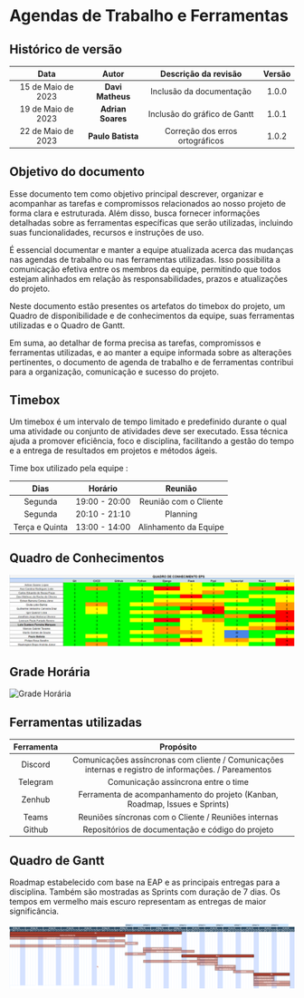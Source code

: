 # Agendas de Trabalho e Ferramentas 

## Histórico de versão

|        Data         |      Autor       |                  Descrição da revisão                  | Versão |
| :----------------:  | :--------------: | :----------------------------------------------------: | :----: |
| 15 de Maio de 2023  | **Davi Matheus** |                Inclusão da documentação                | 1.0.0  |
| 19 de Maio de 2023  | **Adrian Soares**|              Inclusão do gráfico de Gantt              | 1.0.1  |
| 22 de Maio de 2023  | **Paulo Batista**|              Correção dos erros ortográficos              | 1.0.2  |

## Objetivo do documento

Esse documento tem como objetivo principal descrever, organizar e acompanhar as tarefas e compromissos relacionados ao nosso projeto de forma clara e estruturada. Além disso, busca fornecer informações detalhadas sobre as ferramentas específicas que serão utilizadas, incluindo suas funcionalidades, recursos e instruções de uso.

É essencial documentar e manter a equipe atualizada acerca das mudanças nas agendas de trabalho ou nas ferramentas utilizadas. Isso possibilita a comunicação efetiva entre os membros da equipe, permitindo que todos estejam alinhados em relação às responsabilidades, prazos e atualizações do projeto.

Neste documento estão presentes os artefatos do timebox do projeto, um Quadro de disponibilidade e de conhecimentos da equipe, suas ferramentas utilizadas e o Quadro de Gantt.

Em suma, ao detalhar de forma precisa as tarefas, compromissos e ferramentas utilizadas, e ao manter a equipe informada sobre as alterações pertinentes, o documento de agenda de trabalho e de ferramentas contribui para a organização, comunicação e sucesso do projeto.


## Timebox 

Um timebox é um intervalo de tempo limitado e predefinido durante o qual uma atividade ou conjunto de atividades deve ser executado. Essa técnica ajuda a promover eficiência, foco e disciplina, facilitando a gestão do tempo e a entrega de resultados em projetos e métodos ágeis.


Time box utilizado pela equipe :


| Dias | Horário | Reunião |
| :--------: | :--------: | :--------: |
| Segunda    | 19:00 - 20:00 | Reunião com o Cliente |
| Segunda     | 20:10 - 21:10 | Planning |
| Terça e Quinta | 13:00 - 14:00 | Alinhamento da Equipe |



## Quadro de Conhecimentos

![Quadro de Conhecimentos](../assets/agendas_e_ferramentas/Quadro_conhecimento_eps.png)



## Grade Horária 

![Grade Horária](../assets/agendas_e_ferramentas/Grade_Horária.png)



## Ferramentas utilizadas

|  Ferramenta | Propósito |
|  :--------: | :--------: |
| Discord | Comunicações assíncronas com cliente / Comunicações internas e registro de informações. / Pareamentos |
| Telegram | Comunicação assíncrona entre o time |
| Zenhub | Ferramenta de acompanhamento do projeto (Kanban, Roadmap, Issues e Sprints) |
|  Teams | Reuniões síncronas com o Cliente / Reuniões internas |
| Github | Repositórios de documentação e código do projeto |


##  Quadro de Gantt

Roadmap estabelecido com base na EAP e as principais entregas para a disciplina. Também são mostradas as Sprints com duração de 7 dias. Os tempos em vermelho mais escuro representam as entregas de maior significância.

![gantt_gr](../assets/agendas_e_ferramentas/roadmap.png)

